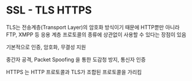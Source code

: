 # SSL - TLS HTTPS

TLS는 전송계층(Transport Layer)의 암호화 방식이기 때문에 HTTP뿐만 아니라 FTP, XMPP 등 응용 계층 프로토콜의 종류에 상관없이 사용할 수 있다는 장점이 있음

기본적으로 인증, 암호화, 무결성 지원

중간자 공격, Packet Spoofing 을 통한 도감청 방지, 통신자 인증

HTTPS 는 HTTP 프로토콜과 TLS가 조합된 프로토콜을 가리킴
